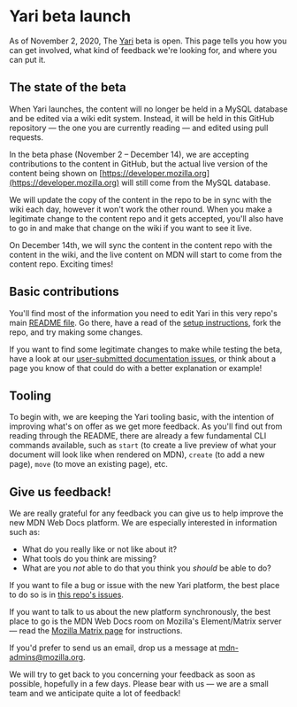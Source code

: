 # Yari beta launch

As of November 2, 2020, The [Yari](https://hacks.mozilla.org/2020/10/mdn-web-docs-evolves-lowdown-on-the-upcoming-new-platform/) beta is open. This page tells you how you can get involved, what kind of feedback we're looking for, and where you can put it.

## The state of the beta

When Yari launches, the content will no longer be held in a MySQL database and be edited via a wiki edit system. Instead, it will be held in this GitHub repository — the one you are currently reading — and edited using pull requests.

In the beta phase (November 2 – December 14), we are accepting contributions to the content in GitHub, but the actual live version of the content being shown on [https://developer.mozilla.org](https://developer.mozilla.org) will still come from the MySQL database.

We will update the copy of the content in the repo to be in sync with the wiki each day, however it won't work the other round. When you make a legitimate change to the content repo and it gets accepted, you'll also have to go in and make that change on the wiki if you want to see it live.

On December 14th, we will sync the content in the content repo with the content in the wiki, and the live content on MDN will start to come from the content repo. Exciting times!

## Basic contributions

You'll find most of the information you need to edit Yari in this very repo's main [README file](README.md). Go there, have a read of the [setup instructions](README.md#setup), fork the repo, and try making some changes.

If you want to find some legitimate changes to make while testing the beta, have a look at our [user-submitted documentation issues](https://github.com/mdn/sprints/issues), or think about a page you know of that could do with a better explanation or example!

## Tooling

To begin with, we are keeping the Yari tooling basic, with the intention of improving what's on offer as we get more feedback. As you'll find out from reading through the README, there are already a few fundamental CLI commands available, such as `start` (to create a live preview of what your document will look like when rendered on MDN), `create` (to add a new page), `move` (to move an existing page), etc.

## Give us feedback!

We are really grateful for any feedback you can give us to help improve the new MDN Web Docs platform. We are especially interested in information such as:

* What do you really like or not like about it?
* What tools do you think are missing?
* What are you _not_ able to do that you think you _should_ be able to do?

If you want to file a bug or issue with the new Yari platform, the best place to do so is in [this repo's issues](./issues).

If you want to talk to us about the new platform synchronously, the best place to go is the MDN Web Docs room on Mozilla's Element/Matrix server — read the [Mozilla Matrix page](https://wiki.mozilla.org/Matrix) for instructions. 

If you'd prefer to send us an email, drop us a message at [mdn-admins@mozilla.org](mailto:mdn-admins@mozilla.org). 

We will try to get back to you concerning your feedback as soon as possible, hopefully in a few days. Please bear with us — we are a small team and we anticipate quite a lot of feedback!
